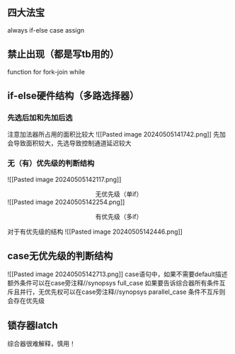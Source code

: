 ## 四大法宝
always
if-else
case
assign

## 禁止出现（都是写tb用的）
function
for
fork-join
while

## if-else硬件结构（多路选择器）
### 先选后加和先加后选
注意加法器所占用的面积比较大
![[Pasted image 20240505141742.png]]
先加会导致面积较大，先选导致控制通道延迟较大
### 无（有）优先级的判断结构
![[Pasted image 20240505142117.png]]<center>无优先级（单if）</center>
![[Pasted image 20240505142254.png]]
<center>有优先级（多if）</center>

对于有优先级的结构
![[Pasted image 20240505142446.png]]

## case无优先级的判断结构
![[Pasted image 20240505142713.png]]
case语句中，如果不需要default描述额外条件可以在case旁注释//synopsys full_case
如果要告诉综合器所有条件互斥且并行，无优先权可以在case旁注释//synopsys parallel_case
条件不互斥则会存在优先级
## 锁存器latch
综合器很难解释，慎用！
